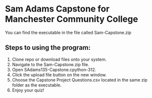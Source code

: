 # Sam Adams Capstone for Manchester Community College

You can find the executable in the file called Sam-Capstone.zip

## Steps to using the program:
1. Clone repo or download files onto your system.
2. Navigate to the Sam-Capstone.zip file.
3. Open SAdams135-Capstone.cpython-312.
4. Click the upload file button on the new window.
5. Choose the Capstone Project Questions.csv located in the same zip folder as the executable.
6. Enjoy your quiz!
